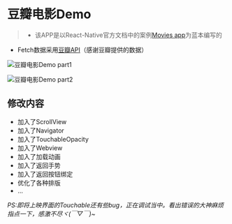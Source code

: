 # 豆瓣电影Demo

>- 该APP是以React-Native官方文档中的案例[Movies app](http://reactnative.cn/docs/0.37/sample-application-movies.html)为蓝本编写的
- Fetch数据采用[豆瓣API](https://developers.douban.com/wiki/?title=movie_v2)（感谢豆瓣提供的数据）


![豆瓣电影Demo part1](https://user-images.githubusercontent.com/24715477/48671952-6ea26f80-eb6a-11e8-9cf2-d5f1a7540f48.gif)

![豆瓣电影Demo part2](https://user-images.githubusercontent.com/24715477/48671945-5894af00-eb6a-11e8-83ae-e8da11c87f93.gif)

## 修改内容
- 加入了ScrollView
- 加入了Navigator
- 加入了TouchableOpacity
- 加入了Webview
- 加入了加载动画
- 加入了返回手势
- 加入了返回按钮绑定
- 优化了各种排版
- ...


*PS:即将上映界面的Touchable还有些bug，正在调试当中。看出错误的大神麻烦指点一下，感激不尽ヾ(￣▽￣)~*
